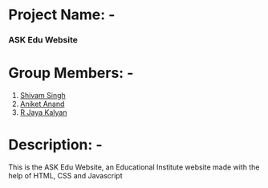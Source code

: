 # Project Name: - 

### ASK Edu Website

# Group Members: - 

1. [Shivam Singh](https://github.com/shivam123-dev)
2. [Aniket Anand](https://github.com/aniket48020)
3. [R Jaya Kalyan](https://github.cohttps://github.com/rkalyanjaim/)

# Description: -

This is the ASK Edu Website, an Educational Institute website made with the help of HTML, CSS and Javascript
